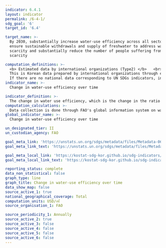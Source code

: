 ```yaml
---
indicator: 6.4.1
layout: indicator
permalink: /6-4-1/
sdg_goal: '6'
target_id: '6.4'

target_name: >-
  By 2030, substantially increase water-use efficiency across all sectors and
  ensure sustainable withdrawals and supply of freshwater to address water
  scarcity and substantially reduce the number of people suffering from water
  scarcity

computation_definitions: >-
  <b> Estimated data by international organizations (Type2) </b>   <br>
  This is Korean data prepared by international organizations through estimation and modeling. <br>
  If there are no national data corresponding to UN SDGs indicators, international data are available for monitoring.
indicator_name: >-
  Change in water-use efficiency over time

indicator_definition: >-
  The change in water use efficiency, which is the change in the ratio of the value added to the volume of water use, over time, expressed in USD/㎥. 
computation_calculations: >-
  Data collection is done through FAO's global information system on water and agriculture (AQUASTAT) and the AQUASTAT questionnaire on water and agriculture The data collection process relies on a network of National Correspondents, officially nominated by their respective countries, in charge of the provision of official national data to AQUASTAT
global_indicator_name: >-
  Change in water-use efficiency over time

un_designated_tier: II
un_custodian_agency: FAO

goal_meta_link: 'https://unstats.un.org/sdgs/metadata/files/Metadata-06-04-01.pdf'
goal_meta_link_text: 'https://unstats.un.org/sdgs/metadata/files/Metadata-06-04-01.pdf'

goal_meta_local_link: 'https://kostat-sdg-kor.github.io/sdg-indicators/public/data/Metadata-06-04-01_ENG.pdf'
goal_meta_local_link_text: 'https://kostat-sdg-kor.github.io/sdg-indicators/public/data/Metadata-06-04-01_ENG.pdf'

reporting_status: complete
data_non_statistical: false
graph_type: line
graph_title: Change in water-use efficiency over time
data_show_map: false
source_active_1: true
national_geographical_coverage: Total
computation_units: USD/㎥
source_organisation_1: FAO

source_periodicity_1: Annually 
source_active_2: true
source_active_3: false
source_active_4: false
source_active_5: false
source_active_6: false
---
```

